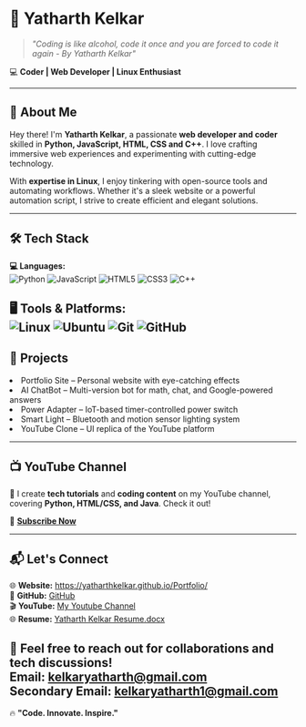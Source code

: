 # 🚀 Yatharth Kelkar  

> *"Coding is like alcohol, code it once and you are forced to code it again - By Yatharth Kelkar"*

💻 **Coder | Web Developer | Linux Enthusiast**

---

## 🌟 About Me  
Hey there! I'm **Yatharth Kelkar**, a passionate **web developer and coder** skilled in **Python, JavaScript, HTML, CSS and C++**. I love crafting immersive web experiences and experimenting with cutting-edge technology.  

With **expertise in Linux**, I enjoy tinkering with open-source tools and automating workflows. Whether it's a sleek website or a powerful automation script, I strive to create efficient and elegant solutions.  

---

## 🛠️ Tech Stack  
**💻 Languages:**  
![Python](https://img.shields.io/badge/Python-3776AB?style=for-the-badge&logo=python&logoColor=white)  ![JavaScript](https://img.shields.io/badge/Java-F7DF1E?style=for-the-badge&logo=javascript&logoColor=black)  ![HTML5](https://img.shields.io/badge/HTML5-E34F26?style=for-the-badge&logo=html5&logoColor=white)  ![CSS3](https://img.shields.io/badge/CSS3-1572B6?style=for-the-badge&logo=css3&logoColor=white)  ![C++](https://img.shields.io/badge/C++-1572B6?style=for-the-badge&logo=css3&logoColor=white) 

**🖥️ Tools & Platforms:**  
![Linux](https://img.shields.io/badge/Linux-FCC624?style=for-the-badge&logo=linux&logoColor=black)  ![Ubuntu](https://img.shields.io/badge/Ubuntu-E95420?style=for-the-badge&logo=ubuntu&logoColor=white)  ![Git](https://img.shields.io/badge/Git-F05032?style=for-the-badge&logo=git&logoColor=white)  ![GitHub](https://img.shields.io/badge/GitHub-181717?style=for-the-badge&logo=github&logoColor=white)
---

<h2>🚀 Projects</h2>
<li> Portfolio Site – Personal website with eye-catching effects</li>
<li> AI ChatBot – Multi-version bot for math, chat, and Google-powered answers</li>
<li> Power Adapter – IoT-based timer-controlled power switch</li>
<li> Smart Light – Bluetooth and motion sensor lighting system</li>
<li> YouTube Clone – UI replica of the YouTube platform</li>



---

## 📺 YouTube Channel  
🎥 I create **tech tutorials** and **coding content** on my YouTube channel, covering **Python, HTML/CSS, and Java**. Check it out!  

🔗 [**Subscribe Now**](https://youtube.com/@YatharthKelkar) 

---

## 📬 Let's Connect  

🌐 **Website:** https://yatharthkelkar.github.io/Portfolio/
<br>
🐙 **GitHub:** [GitHub](https://github.com/YatharthKelkar) 
<br>
🎬 **YouTube:** [My Youtube Channel](https://youtube.com/@YatharthKelkar) 
<br>
🌐 **Resume:**  [Yatharth Kelkar Resume.docx](https://github.com/user-attachments/files/18990257/Yatharth.Kelkar.Resume.docx) 


📩 **Feel free to reach out for collaborations and tech discussions!**
<br>
Email: [kelkaryatharth@gmail.com](mailto:kelkaryatharth@gmail.com)
<br>
Secondary Email: [kelkaryatharth1@gmail.com](mailto:kelkaryatharth1@gmail.com)
---
🔥 **"Code. Innovate. Inspire."**  
<br>


